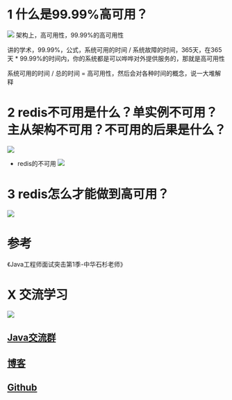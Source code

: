 ​
# 1 什么是99.99%高可用？
![](https://uploadfiles.nowcoder.com/files/20190705/5088755_1562298513680_2019070511441966.png)
架构上，高可用性，99.99%的高可用性

讲的学术，99.99%，公式，系统可用的时间 / 系统故障的时间，365天，在365天 * 99.99%的时间内，你的系统都是可以哗哗对外提供服务的，那就是高可用性

系统可用的时间 / 总的时间 = 高可用性，然后会对各种时间的概念，说一大堆解释

# 2 redis不可用是什么？单实例不可用？主从架构不可用？不可用的后果是什么？
![](https://uploadfiles.nowcoder.com/files/20190705/5088755_1562298513592_20190705114519608.png)
- redis的不可用
![](https://uploadfiles.nowcoder.com/files/20190705/5088755_1562298513649_20190705114547103.png)

# 3 redis怎么才能做到高可用？
![](https://uploadfiles.nowcoder.com/files/20190705/5088755_1562298513660_20190705114614428.png)

# 参考
《Java工程师面试突击第1季-中华石杉老师》

# X 交流学习
![](https://img-blog.csdnimg.cn/20190504005601174.jpg)
## [Java交流群](https://jq.qq.com/?_wv=1027&k=5UB4P1T)
## [博客](http://www.shishusheng.com)
## [Github](https://github.com/Wasabi1234)